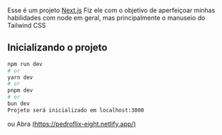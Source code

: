 Esse é um projeto [Next.js](https://nextjs.org/) Fiz ele com o objetivo de aperfeiçoar minhas habilidades com node em geral, mas principalmente o manuseio do Tailwind CSS

## Inicializando o projeto

```bash
npm run dev
# or
yarn dev
# or
pnpm dev
# or
bun dev
Projeto será inicializado em localhost:3000
```


ou
Abra [(https://pedroflix-eight.netlify.app/)](https://pedroflix-eight.netlify.app/) 
